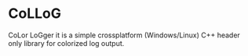 # CoLLoG
CoLor LoGger it is a simple crossplatform (Windows/Linux) C++ header only library for colorized log output.
